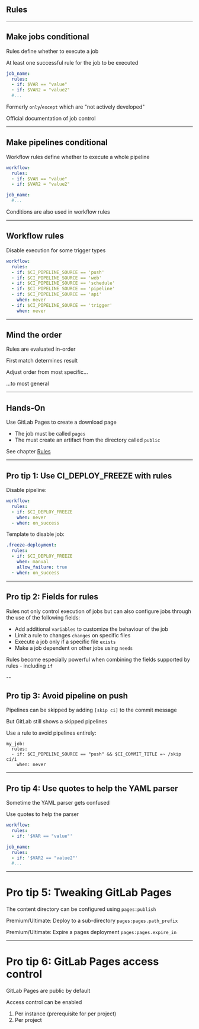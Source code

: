<!-- .slide: id="gitlab_rules" class="vertical-center" -->

<i class="fa-duotone fa-book-section fa-8x fa-duotone-colors" style="float: right; color: grey;"></i>

## Rules

---

## Make jobs conditional

Rules [](https://docs.gitlab.com/ee/ci/yaml/#rules) define whether to execute a job

At least one successful rule for the job to be executed

```yaml
job_name:
  rules:
  - if: $VAR == "value"
  - if: $VAR2 = "value2"
  #...
```

Formerly `only`/`except` [](https://docs.gitlab.com/ee/ci/yaml/#only--except) which are "not actively developed"

Official documentation of job control [](https://docs.gitlab.com/ee/ci/jobs/job_control.html)

---

## Make pipelines conditional

Workflow rules [](https://docs.gitlab.com/ee/ci/yaml/#workflow) define whether to execute a whole pipeline

```yaml
workflow:
  rules:
  - if: $VAR == "value"
  - if: $VAR2 = "value2"

job_name:
  #...
```

Conditions are also used in workflow rules 

---

## Workflow rules

Disable execution for some trigger types

```yaml
workflow:
  rules:
  - if: $CI_PIPELINE_SOURCE == 'push'
  - if: $CI_PIPELINE_SOURCE == 'web'
  - if: $CI_PIPELINE_SOURCE == 'schedule'
  - if: $CI_PIPELINE_SOURCE == 'pipeline'
  - if: $CI_PIPELINE_SOURCE == 'api'
    when: never
  - if: $CI_PIPELINE_SOURCE == 'trigger'
    when: never
```

---

## Mind the order

Rules are evaluated in-order

First match determines result

Adjust order from most specific...

...to most general

---

## Hands-On

Use GitLab Pages to create a download page [](https://docs.gitlab.com/ee/user/project/pages/)

- The job must be called `pages` [](https://docs.gitlab.com/ee/ci/yaml/#pages)
- The must create an artifact from the directory called `public`

See chapter [Rules](/hands-on/2024-11-21/130_rules/exercise/)

---

## Pro tip 1: Use CI_DEPLOY_FREEZE with rules

Disable pipeline:

```yaml
workflow:
  rules:
  - if: $CI_DEPLOY_FREEZE
    when: never
  - when: on_success
```

Template to disable job:

```yaml
.freeze-deployment:
  rules:
  - if: $CI_DEPLOY_FREEZE
    when: manual
    allow_failure: true
  - when: on_success
```

---

## Pro tip 2: Fields for rules

Rules not only control execution of jobs but can also configure jobs through the use of the following fields:

- Add additional `variables` [](https://docs.gitlab.com/ee/ci/yaml/#rulesvariables) to customize the behaviour of the job
- Limit a rule to changes `changes` [](https://docs.gitlab.com/ee/ci/yaml/#ruleschanges) on specific files
- Execute a job only if a specific file `exists` [](https://docs.gitlab.com/ee/ci/yaml/#rulesexists)
- Make a job dependent on other jobs using `needs` [](https://docs.gitlab.com/ee/ci/yaml/#rulesneeds)

Rules become especially powerful when combining the fields supported by rules - including `if`

--

## Pro tip 3: Avoid pipeline on push

Pipelines can be skipped by adding `[skip ci]` to the commit message

But GitLab still shows a skipped pipelines

Use a rule to avoid pipelines entirely:

```
my_job:
  rules:
  - if: $CI_PIPELINE_SOURCE == "push" && $CI_COMMIT_TITLE =~ /skip ci/i
    when: never
```

---

## Pro tip 4: Use quotes to help the YAML parser

Sometime the YAML parser gets confused

Use quotes to help the parser

```yaml
workflow:
  rules:
  - if: '$VAR == "value"'

job_name:
  rules:
  - if: '$VAR2 == "value2"'
  #...
```

---

# Pro tip 5: Tweaking GitLab Pages

The content directory can be configured using `pages:publish` [](https://docs.gitlab.com/ee/ci/yaml/#pagespublish)

Premium/Ultimate: Deploy to a sub-directory `pages:pages.path_prefix` [](https://docs.gitlab.com/ee/ci/yaml/#pagespagespath_prefix)

Premium/Ultimate: Expire a pages deployment `pages:pages.expire_in` [](https://docs.gitlab.com/ee/ci/yaml/#pagespagesexpire_in)

---

# Pro tip 6: GitLab Pages access control

GitLab Pages are public by default

Access control can be enabled

1. Per instance [](https://docs.gitlab.com/ee/administration/pages/index.html#access-control) (prerequisite for per project)
1. Per project [](https://docs.gitlab.com/ee/user/project/pages/pages_access_control.html)
